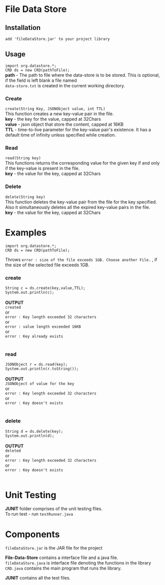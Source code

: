 # File Data Store<br>
## Installation<br>
`add 'fileDataStore.jar' to your project library`<br>
## Usage
`import org.datastore.*;`<br>
`CRD ds = new CRD(pathToFile);`<br>
<b>path</b> - The path to file where the data-store is to be stored. This is optional, if the field is left blank a file named<br>
`data-store.txt` is created in the current working directory.<br>
### Create<br>
`create(String Key, JSONObject value, int TTL)`<br>
This function creates a new key-value pair in the file.<br>
 <b>key</b> - the key for the value, capped at 32Chars<br>
 <b>value</b> - json object that store the content, capped at 16KB<br>
 <b>TTL</b> - time-to-live parameter for the key-value pair's existence. It has a default time of infinity unless specified while creation.<br>
### Read<br>
`read(String key)`<br>
This functions returns the corresponding value for the given key if and only if the key-value is present in the file.<br>
<b>key</b> - the value for the key, capped at 32Chars
### Delete<br>
`delete(String key)`<br>
This function deletes the key-value pair from the file for the key specified. Also it simultaneously deletes all the expired key-value pairs in the file.<br>
<b>key</b> - the value for the key, capped at 32Chars
# Examples<br>
`import org.datastore.*;`<br>
`CRD ds = new CRD(pathToFile);`<br>

Throws `error : size of the file exceeds 1GB. Choose another File.` , if the size of the selected file exceeds 1GB.<br>

### create<br>
`String c = ds.create(key,value,TTL);`<br>
`System.out.println(c);`<br><br>
<b>OUTPUT</b><br>
`created`<br>
or<br>
`error : Key length exceeded 32 characters`<br>
or<br>
`error : value length exceeded 16KB`<br>
or<br>
`error : Key already exists`<br><br>
### read<br>
`JSONObject r = ds.read(key);`<br>
`System.out.println(r.toString());`<br><br>
<b>OUTPUT</b><br>
`JSONObject of value for the key`<br>
or<br>
`error : Key length exceeded 32 characters`<br>
or<br>
`error : Key doesn't exists`<br><br>
### delete<br>
`String d = ds.delete(key);`<br>
`System.out.println(d);`<br><br>
<b>OUTPUT</b><br>
`deleted`<br>
or<br>
`error : Key length exceeded 32 characters`<br>
or<br>
`error : Key doesn't exists`<br><br>
# Unit Testing<br>
<b>JUNIT</b> folder comprises of the unit testing files.<br>
To run test - run `testRunner.java`

# Components<br>
`fileDataStore.jar` is the JAR file for the project<br>

<b>File-Data-Store</b> contains a interface file and a java file.<br>
`fileDataStore.java` is  interface file denoting the functions in the library<br>
`CRD.java` contains the main program that runs the library.

<b>JUNIT</b> contains all the test files.

 


